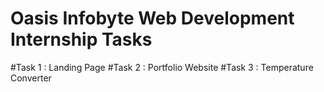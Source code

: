 # Oasis Infobyte Web Development Internship Tasks
#Task 1 : Landing Page
#Task 2 : Portfolio Website
#Task 3 : Temperature Converter
